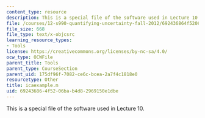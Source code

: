```yaml
---
content_type: resource
description: This is a special file of the software used in Lecture 10.
file: /courses/12-s990-quantifying-uncertainty-fall-2012/692436864f5206bab4d82969150e1dbe_icaexample.m
file_size: 668
file_type: text/x-objcsrc
learning_resource_types:
- Tools
license: https://creativecommons.org/licenses/by-nc-sa/4.0/
ocw_type: OCWFile
parent_title: Tools
parent_type: CourseSection
parent_uid: 175df96f-7082-ce6c-bcea-2a7f4c1818e0
resourcetype: Other
title: icaexample.m
uid: 69243686-4f52-06ba-b4d8-2969150e1dbe
---
```

This is a special file of the software used in Lecture 10.